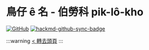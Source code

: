 # 鳥仔 ê 名 - 伯勞科 pik-lô-kho

[![GitHub](https://img.shields.io/badge/GitHub-black?logo=github)](https://github.com/siansiansu/tsiau-a-e-mia)
[![hackmd-github-sync-badge](https://hackmd.io/Ng1e2hQRRoGyO4Gcg5Phxg/badge)](https://hackmd.io/Ng1e2hQRRoGyO4Gcg5Phxg)

:::warning
[< 轉去頭頁](https://hackmd.io/@siansiansu/Hy4VzNvha)
:::
